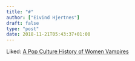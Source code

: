 ```yaml
---
title: "#"
author: ["Eivind Hjertnes"]
draft: false
type: "post"
date: 2018-11-21T05:43:37+01:00
---
```


Liked:
[A
Pop Culture History of Women Vampires](https://broadly.vice.com/en%5Fus/article/mbdmvv/female-vampires-pop-culture-history)
